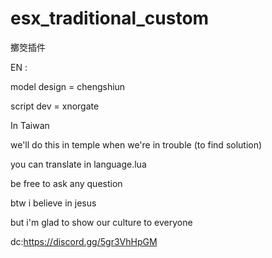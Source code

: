 # esx_traditional_custom
擲筊插件

EN : 

model design = chengshiun

script dev = xnorgate


In Taiwan 

we'll do this in temple when we're in trouble (to find solution)

you can translate in language.lua 

be free to ask any question

btw i believe in jesus 

but i'm glad to show our culture to everyone 

dc:https://discord.gg/5gr3VhHpGM
